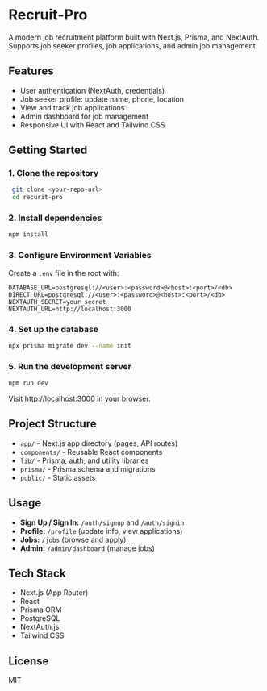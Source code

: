 # Recruit-Pro

A modern job recruitment platform built with Next.js, Prisma, and NextAuth. Supports job seeker profiles, job applications, and admin job management.

## Features

- User authentication (NextAuth, credentials)
- Job seeker profile: update name, phone, location
- View and track job applications
- Admin dashboard for job management
- Responsive UI with React and Tailwind CSS

## Getting Started

### 1. Clone the repository
```bash
 git clone <your-repo-url>
 cd recurit-pro
```

### 2. Install dependencies
```bash
npm install
```

### 3. Configure Environment Variables
Create a `.env` file in the root with:
```
DATABASE_URL=postgresql://<user>:<password>@<host>:<port>/<db>
DIRECT_URL=postgresql://<user>:<password>@<host>:<port>/<db>
NEXTAUTH_SECRET=your_secret
NEXTAUTH_URL=http://localhost:3000
```

### 4. Set up the database
```bash
npx prisma migrate dev --name init
```

### 5. Run the development server
```bash
npm run dev
```
Visit [http://localhost:3000](http://localhost:3000) in your browser.

## Project Structure
- `app/` - Next.js app directory (pages, API routes)
- `components/` - Reusable React components
- `lib/` - Prisma, auth, and utility libraries
- `prisma/` - Prisma schema and migrations
- `public/` - Static assets

## Usage
- **Sign Up / Sign In:** `/auth/signup` and `/auth/signin`
- **Profile:** `/profile` (update info, view applications)
- **Jobs:** `/jobs` (browse and apply)
- **Admin:** `/admin/dashboard` (manage jobs)

## Tech Stack
- Next.js (App Router)
- React
- Prisma ORM
- PostgreSQL
- NextAuth.js
- Tailwind CSS

## License
MIT